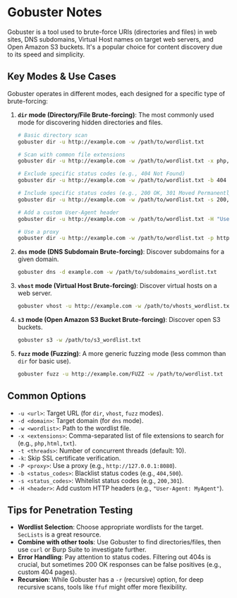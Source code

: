 # Gobuster Notes

Gobuster is a tool used to brute-force URIs (directories and files) in web sites, DNS subdomains, Virtual Host names on target web servers, and Open Amazon S3 buckets. It's a popular choice for content discovery due to its speed and simplicity.

## Key Modes & Use Cases

Gobuster operates in different modes, each designed for a specific type of brute-forcing:

1.  **`dir` mode (Directory/File Brute-forcing)**: The most commonly used mode for discovering hidden directories and files.
    ```bash
    # Basic directory scan
    gobuster dir -u http://example.com -w /path/to/wordlist.txt

    # Scan with common file extensions
    gobuster dir -u http://example.com -w /path/to/wordlist.txt -x php,html,txt,bak

    # Exclude specific status codes (e.g., 404 Not Found)
    gobuster dir -u http://example.com -w /path/to/wordlist.txt -b 404

    # Include specific status codes (e.g., 200 OK, 301 Moved Permanently)
    gobuster dir -u http://example.com -w /path/to/wordlist.txt -s 200,301

    # Add a custom User-Agent header
    gobuster dir -u http://example.com -w /path/to/wordlist.txt -H "User-Agent: Mozilla/5.0"

    # Use a proxy
    gobuster dir -u http://example.com -w /path/to/wordlist.txt -p http://127.0.0.1:8080
    ```

2.  **`dns` mode (DNS Subdomain Brute-forcing)**: Discover subdomains for a given domain.
    ```bash
    gobuster dns -d example.com -w /path/to/subdomains_wordlist.txt
    ```

3.  **`vhost` mode (Virtual Host Brute-forcing)**: Discover virtual hosts on a web server.
    ```bash
    gobuster vhost -u http://example.com -w /path/to/vhosts_wordlist.txt
    ```

4.  **`s3` mode (Open Amazon S3 Bucket Brute-forcing)**: Discover open S3 buckets.
    ```bash
    gobuster s3 -w /path/to/s3_wordlist.txt
    ```

5.  **`fuzz` mode (Fuzzing)**: A more generic fuzzing mode (less common than `dir` for basic use).
    ```bash
    gobuster fuzz -u http://example.com/FUZZ -w /path/to/wordlist.txt
    ```

## Common Options

-   `-u <url>`: Target URL (for `dir`, `vhost`, `fuzz` modes).
-   `-d <domain>`: Target domain (for `dns` mode).
-   `-w <wordlist>`: Path to the wordlist file.
-   `-x <extensions>`: Comma-separated list of file extensions to search for (e.g., `php,html,txt`).
-   `-t <threads>`: Number of concurrent threads (default: 10).
-   `-k`: Skip SSL certificate verification.
-   `-P <proxy>`: Use a proxy (e.g., `http://127.0.0.1:8080`).
-   `-b <status_codes>`: Blacklist status codes (e.g., `404,500`).
-   `-s <status_codes>`: Whitelist status codes (e.g., `200,301`).
-   `-H <header>`: Add custom HTTP headers (e.g., `"User-Agent: MyAgent"`).

## Tips for Penetration Testing

-   **Wordlist Selection**: Choose appropriate wordlists for the target. `SecLists` is a great resource.
-   **Combine with other tools**: Use Gobuster to find directories/files, then use `curl` or Burp Suite to investigate further.
-   **Error Handling**: Pay attention to status codes. Filtering out 404s is crucial, but sometimes 200 OK responses can be false positives (e.g., custom 404 pages).
-   **Recursion**: While Gobuster has a `-r` (recursive) option, for deep recursive scans, tools like `ffuf` might offer more flexibility.
